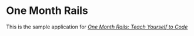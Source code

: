 # One Month Rails

This is the sample application for
[*One Month Rails: Teach Yourself to Code*](htp://onemonthrails.com)